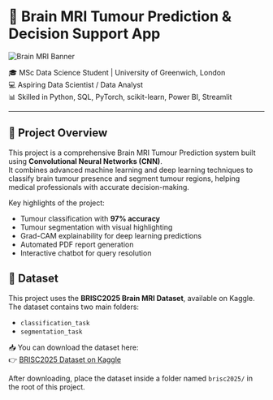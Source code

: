 # 👋 Brain MRI Tumour Prediction & Decision Support App

![Brain MRI Banner](https://user-images.githubusercontent.com/your-banner-link-here)

🎓 MSc Data Science Student | University of Greenwich, London  
💻 Aspiring Data Scientist / Data Analyst  
📊 Skilled in Python, SQL, PyTorch, scikit-learn, Power BI, Streamlit  

---

## 📖 Project Overview

This project is a comprehensive Brain MRI Tumour Prediction system built using **Convolutional Neural Networks (CNN)**.  
It combines advanced machine learning and deep learning techniques to classify brain tumour presence and segment tumour regions, helping medical professionals with accurate decision-making.  

Key highlights of the project:
- Tumour classification with **97% accuracy**
- Tumour segmentation with visual highlighting
- Grad-CAM explainability for deep learning predictions
- Automated PDF report generation
- Interactive chatbot for query resolution


## 📂 Dataset

This project uses the **BRISC2025 Brain MRI Dataset**, available on Kaggle.  
The dataset contains two main folders:  
- `classification_task`  
- `segmentation_task`

📥 You can download the dataset here:  
👉 [BRISC2025 Dataset on Kaggle](https://www.kaggle.com/datasets/briscdataset/brisc2025)

After downloading, place the dataset inside a folder named `brisc2025/` in the root of this project.

